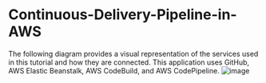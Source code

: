 # Continuous-Delivery-Pipeline-in-AWS
The following diagram provides a visual representation of the services used in this tutorial and how they are connected. This application uses GitHub, AWS Elastic Beanstalk, AWS CodeBuild, and AWS CodePipeline.
![image](https://github.com/Elizzy01/Continuous-Delivery-Pipeline-in-AWS/assets/98459984/124cb918-e497-405b-b7ad-2205877d2d45)
